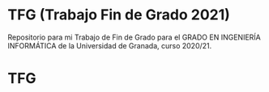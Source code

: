 # TFG (Trabajo Fin de Grado 2021) 

Repositorio para mi Trabajo de Fin de Grado para el GRADO EN INGENIERÍA INFORMÁTICA de la Universidad de Granada, curso 2020/21.

# TFG
